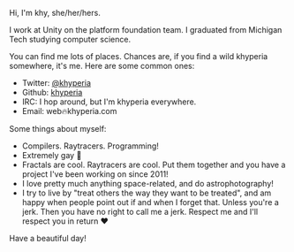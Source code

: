 Hi, I'm khy, she/her/hers.

I work at Unity on the platform foundation team. I graduated from Michigan Tech studying computer science.

You can find me lots of places. Chances are, if you find a wild khyperia somewhere, it's me. Here are some common ones:

* Twitter: [@khyperia](https://twitter.com/khyperia)
* Github: [khyperia](https://github.com/khyperia)
* IRC: I hop around, but I'm khyperia everywhere.
* Email: web&#128293;khyperia.com

Some things about myself:

* Compilers. Raytracers. Programming!
* Extremely gay &#127752;
* Fractals are cool. Raytracers are cool. Put them together and you have a project I've been working on since 2011!
* I love pretty much anything space-related, and do astrophotography!
* I try to live by "treat others the way they want to be treated", and am happy when people point out if and when I forget that. Unless you're a jerk. Then you have no right to call me a jerk. Respect me and I'll respect you in return &#10084;

Have a beautiful day!
